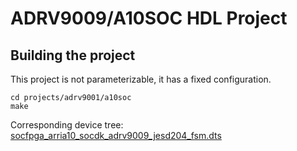 # ADRV9009/A10SOC HDL Project

## Building the project

This project is not parameterizable, it has a fixed configuration.

```
cd projects/adrv9001/a10soc
make
```

Corresponding device tree: [socfpga_arria10_socdk_adrv9009_jesd204_fsm.dts](https://github.com/analogdevicesinc/linux/blob/main/arch/arm/boot/dts/intel/socfpga/socfpga_arria10_socdk_adrv9009_jesd204_fsm.dts)